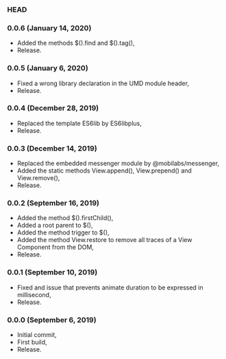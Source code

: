 ### HEAD

### 0.0.6 (January 14, 2020)

  * Added the methods $().find and $().tag(),
  * Release.


### 0.0.5 (January 6, 2020)

  * Fixed a wrong library declaration in the UMD module header,
  * Release.


### 0.0.4 (December 28, 2019)

  * Replaced the template ES6lib by ES6libplus,
  * Release.


### 0.0.3 (December 14, 2019)

  * Replaced the embedded messenger module by @mobilabs/messenger,
  * Added the static methods View.append(), View.prepend() and View.remove(),
  * Release.


### 0.0.2 (September 16, 2019)

  * Added the method $().firstChild(),
  * Added a root parent to $(),
  * Added the method trigger to $(),
  * Added the method View.restore to remove all traces of a View Component from the DOM,
  * Release.


### 0.0.1 (September 10, 2019)

  * Fixed and issue that prevents animate duration to be expressed in millisecond,
  * Release.


### 0.0.0 (September 6, 2019)

  * Initial commit,
  * First build,
  * Release.
